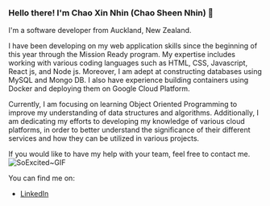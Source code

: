 ### Hello there! I'm Chao Xin Nhin (Chao Sheen Nhin) 👋

I'm a software developer from Auckland, New Zealand.

I have been developing on my web application skills since the beginning of this year through the Mission Ready program. My expertise includes working with various coding languages such as HTML, CSS, Javascript, React js, and Node js. Moreover, I am adept at constructing databases using MySQL and Mongo DB. I also have experience building containers using Docker and deploying them on Google Cloud Platform. 

Currently, I am focusing on learning Object Oriented Programming to improve my understanding of data structures and algorithms. Additionally, I am dedicating my efforts to developing my knowledge of various cloud platforms, in order to better understand the significance of their different services and how they can be utilized in various projects.

If you would like to have my help with your team, feel free to contact me. ![SoExcited~GIF](https://github.com/chaoxinnhin/chaoxinnhin/assets/122791168/5c19ca12-6220-46da-bd49-c72d24ba03b8)

You can find me on:

<ul>
  <li><a href="https://www.linkedin.com/in/chao-xin-nhin-8b43901bb/">LinkedIn</a></li>
</ul>


<!--
**chaoxinnhin/chaoxinnhin** is a ✨ _special_ ✨ repository because its `README.md` (this file) appears on your GitHub profile.

Here are some ideas to get you started:

- 🔭 I’m currently working on ...
- 🌱 I’m currently learning ...
- 👯 I’m looking to collaborate on ...
- 🤔 I’m looking for help with ...
- 💬 Ask me about ...
- 📫 How to reach me: ...
- 😄 Pronouns: ...
- ⚡ Fun fact: ...
-->
